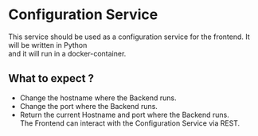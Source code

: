 # Configuration Service
This service should be used as a configuration service for the frontend. It will be written in Python<br>
and it will run in a docker-container.
## What to expect ?
- Change the hostname where the Backend runs.
- Change the port where the Backend runs.
- Return the current Hostname and port where the Backend runs.<br>
The Frontend can interact with the Configuration Service via REST.

